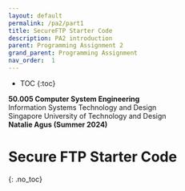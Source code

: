 ```yaml
---
layout: default
permalink: /pa2/part1
title: SecureFTP Starter Code
description: PA2 introduction
parent: Programming Assignment 2
grand_parent: Programming Assignment
nav_order:  1
---
```



* TOC
{:toc}

**50.005 Computer System Engineering**
<br>
Information Systems Technology and Design
<br>
Singapore University of Technology and Design
<br>
**Natalie Agus (Summer 2024)**

# Secure FTP Starter Code
{: .no_toc}
